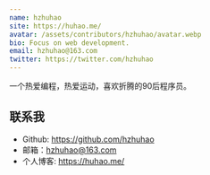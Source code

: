```yaml
---
name: hzhuhao
site: https://huhao.me/
avatar: /assets/contributors/hzhuhao/avatar.webp
bio: Focus on web development.
email: hzhuhao@163.com
twitter: https://twitter.com/hzhuhao
---
```


一个热爱编程，热爱运动，喜欢折腾的90后程序员。

## 联系我

- Github: <https://github.com/hzhuhao>
- 邮箱：hzhuhao@163.com
- 个人博客: <https://huhao.me/>
